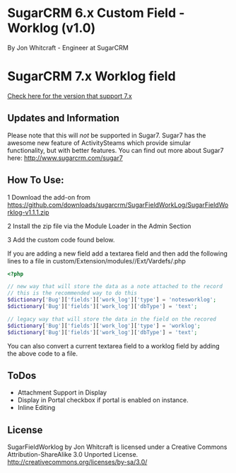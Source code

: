 SugarCRM 6.x Custom Field - Worklog (v1.0)
================================
By Jon Whitcraft - Engineer at SugarCRM

SugarCRM 7.x Worklog field
================================
[Check here for the version that support 7.x](https://github.com/geraldclark/WorklogField)

Updates and Information
---------------------------------
Please note that this will *not* be supported in Sugar7.  Sugar7 has the awesome new feature of ActivitySteams which provide simular functionality, but with better features. You can find out more about Sugar7 here: http://www.sugarcrm.com/sugar7

How To Use:
---------------------------------
1 Download the add-on from https://github.com/downloads/sugarcrm/SugarFieldWorkLog/SugarFieldWorklog-v1.1.1.zip

2 Install the zip file via the Module Loader in the Admin Section

3 Add the custom code found below.

If you are adding a new field add a textarea field and then add the following lines to a file in custom/Extension/modules/<module name>/Ext/Vardefs/<some creative name>.php


```php
<?php

// new way that will store the data as a note attached to the record
// this is the recommended way to do this
$dictionary['Bug']['fields']['work_log']['type'] = 'notesworklog';
$dictionary['Bug']['fields']['work_log']['dbType'] = 'text';

// legacy way that will store the data in the field on the recored
$dictionary['Bug']['fields']['work_log']['type'] = 'worklog';
$dictionary['Bug']['fields']['work_log']['dbType'] = 'text';
```
You can also convert a current textarea field to a worklog field by adding the above code to a file.

ToDos
---------------------------------
* Attachment Support in Display
* Display in Portal checkbox if portal is enabled on instance.
* Inline Editing

License
---------------------------------
SugarFieldWorklog by Jon Whitcraft is licensed under a Creative Commons Attribution-ShareAlike 3.0 Unported License. http://creativecommons.org/licenses/by-sa/3.0/
